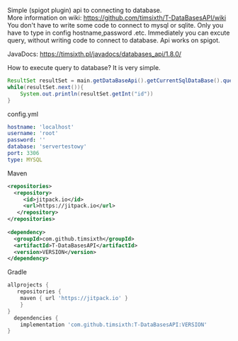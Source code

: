 Simple (spigot plugin) api to connecting to database.<br/>
More information on wiki: https://github.com/timsixth/T-DataBasesAPI/wiki<br/>
You don't have to write some code to connect to mysql or sqlite.
Only you have to type in config hostname,password .etc.
Immediately you can excute query, without writing code to connect to database.
Api works on spigot.

JavaDocs: https://timsixth.pl/javadocs/databases_api/1.8.0/

How to execute query to database? It is very simple.
```java
ResultSet resultSet = main.getDataBaseApi().getCurrentSqlDataBase().query("SELECT * FROM test").executeQuery();
while(resultSet.next()){
    System.out.println(resultSet.getInt("id"))
}
```
config.yml
```yaml
hostname: 'localhost'
username: 'root'
password: ''
database: 'servertestowy'
port: 3306
type: MYSQL
```

Maven
```xml
<repositories>
  <repository>
     <id>jitpack.io</id>
     <url>https://jitpack.io</url>
   </repository>
</repositories>
  
<dependency>
  <groupId>com.github.timsixth</groupId>
  <artifactId>T-DataBasesAPI</artifactId>
  <version>VERSION</version>
</dependency>
```
Gradle
```gradle
allprojects {
   repositories {
	maven { url 'https://jitpack.io' }
	}
}
  dependencies {
	implementation 'com.github.timsixth:T-DataBasesAPI:VERSION'
}
```
